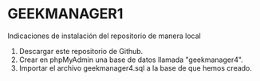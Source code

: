 # GEEKMANAGER1
Indicaciones de instalación del repositorio de manera local
1. Descargar este repositorio de Github. <br>
3. Crear en phpMyAdmin una base de datos llamada "geekmanager4". <br>
4. Importar el archivo geekmanager4.sql a la base de que hemos creado.
